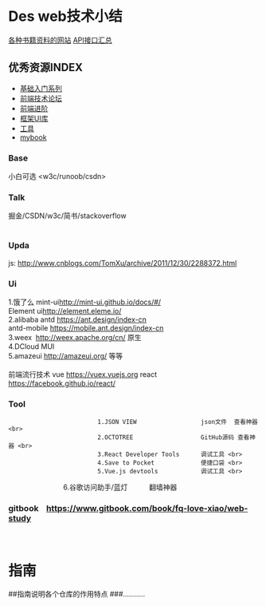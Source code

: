 # Des  web技术小结
[各种书籍资料的网站](https://github.com/justjavac/free-programming-books-zh_CN) 
[API接口汇总](https://github.com/toddmotto/public-apis) 
## 优秀资源INDEX
* [基础入门系列](#base)
* [前端技术论坛](#talk)
* [前端进阶](#upda)
* [框架UI库](#ui)
* [工具](#tool)  
* [mybook](#gitbook)     
### Base
  小白可选 <w3c/runoob/csdn> 

### Talk    
  掘金/CSDN/w3c/简书/stackoverflow <br>
    
### Upda  
  js: <http://www.cnblogs.com/TomXu/archive/2011/12/30/2288372.html> 
### Ui
1.饿了么 mint-ui<http://mint-ui.github.io/docs/#/> <br>
       Element ui<http://element.eleme.io/><br>
2.alibaba antd <https://ant.design/index-cn> <br>
   antd-mobile <https://mobile.ant.design/index-cn><br>
3.weex  <http://weex.apache.org/cn/>  原生<br>
4.DCloud  MUI  <br>
5.amazeui <http://amazeui.org/>  等等   <br>                      
前端流行技术  vue <https://vuex.vuejs.org>  react <https://facebook.github.io/react/> <br>
### Tool <br>
                             1.JSON VIEW                  json文件  查看神器 <br>
                             2.OCTOTREE                   GitHub源码 查看神器 <br>
                             3.React Developer Tools      调试工具 <br>
                             4.Save to Pocket             便捷口袋 <br>
                             5.Vue.js devtools            调试工具 <br>
                             6.谷歌访问助手/蓝灯            翻墙神器     <br>

### gitbook    <https://www.gitbook.com/book/fq-love-xiao/web-study>
      
# 指南
##指南说明各个仓库的作用特点
###...........
